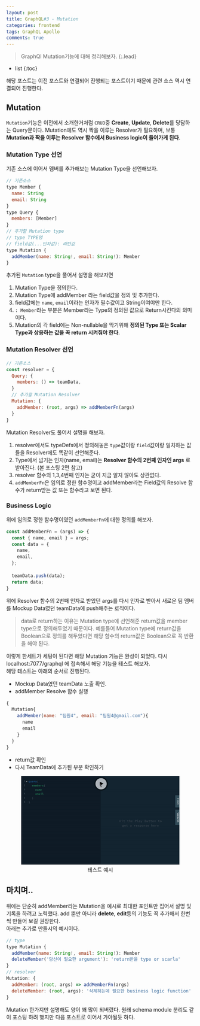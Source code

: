 ```yaml
---
layout: post
title: GraphQL#3 - Mutation
categories: frontend
tags: GraphQL Apollo
comments: true
---
```


> GraphQl Mutation기능에 대해 정리해보자.
{:.lead}
* list
{:toc}

해당 포스트는 이전 포스트와 연결되어 진행되는 포스트이기 때문에 관련 소스 역시 연결되어 진행한다.

## Mutation
<code>Mutation</code>기능은 이전에서 소개한거처럼 <code>CRUD</code>중 **Create**, **Update**, **Delete**를 당담하는 Query문이다. Mutation에도 역시 짝을 이루는 Resolver가 필요하며, 보통 **Mutation과 짝을 이루는 Resolver 함수에서 Business logic이 들어가게 된다**.

### Mutation Type 선언
기존 소스에 이어서 멤버를 추가해보는 Mutation Type을 선언해보자.  
~~~js
// 기존소스 
type Member {
  name: String
  email: String
}
type Query {
  members: [Member]
}
// 추가할 Mutation type
// type TYPE명
// field값(...인자값): 리턴값
type Mutation {
  addMember(name: String!, email: String!): Member
}
~~~
  
추가된 <code>Mutation</code> type을 풀어서 설명을 해보자면  
1. Mutation Type을 정의한다.
2. Mutation Type에 addMember 라는 field값을 정의 및 추가한다.
3. field값에는 <code>name</code>, <code>email</code>이라는 인자가 필수값이고 String이여야만 한다.
4. <code>: Member</code>라는 부분은 Member라는 Type의 정의된 값으로 Return시킨다의 의미이다.
5. Mutation의 각 field에는 Non-nullable을 막기위해 **정의된 Type 또는 Scalar Type과 상응하는 값을 꼭 return 시켜줘야 한다**.

### Mutation Resolver 선언
~~~js
// 기존소스 
const resolver = {
  Query: {
    members: () => teamData,
  }
  // 추가할 Mutation Resolver
  Mutation: {
    addMember: (root, args) => addMemberFn(args)
  }
}
~~~
  
Mutation Resolver도 풀어서 설명을 해보자.  
  
1. resolver에서도 typeDefs에서 정의해놓은 <code>type</code>값이랑 <code>field</code>값이랑 일치하는 값들을 Resolver에도 똑같이 선언해준다.
2. Type에서 넘기는 인자(name, email)는 **Resolver 함수의 2번째 인자인 args** 로 받아진다. (본 포스팅 2편 참고)
3. resolver 함수의 1,3,4번째 인자는 굳이 지금 알지 않아도 상관없다.
4. <code>addMemberFn</code>은 임의로 정한 함수명이고 addMember라는 Field값의 Resolve 함수가 return받는 값 또는 함수라고 보면 된다.

### Business Logic
위에 임의로 정한 함수명이였던 <code>addMemberFn</code>에 대한 정의를 해보자.
  
~~~js
const addMemberFn = (args) => {
  const { name, email } = args;
  const data = {
    name,
    email,
  };

  teamData.push(data);
  return data;
}
~~~
  
위에 Resolver 함수의 2번째 인자로 받았던 args를 다시 인자로 받아서 새로운 팀 멤버를 Mockup Data였던 teamData에 push해주는 로직이다.  
  
> data로 return하는 이유는 Mutation type에 선언해준 return값을 member type으로 정의해두었기 때문이다. 예를들어 Mutation type에 return값을 Boolean으로 정의를 해두었다면 해당 함수의 return값은 Boolean으로 꼭 반환을 해야 된다.
  
이렇게 한세트가 세팅이 된다면 해당 Mutation 기능은 완성이 되었다.
다시 localhost:7077/graphql 에 접속해서 해당 기능을 테스트 해보자.  
해당 테스트는 아래의 순서로 진행된다.
  
- Mockup Data였던 teamData 노출 확인.
- addMember Resolve 함수 실행
~~~js
{
  Mutation{
    addMember(name: "팀원4", email: "팀원4@gmail.com"){
      name
      email
    }
  }
}
~~~
- return값 확인
- 다시 TeamData에 추가된 부분 확인하기
  
<figure>
  <img alt="slack message" src="/assets/img/blog/200225/mutation.gif" />
  <figcaption align="center">테스트 예시</figcaption>
</figure>

## 마치며..
위에는 단순히 addMember라는 Mutation을 예시로 최대한 포인트만 집어서 설명 및 기록을 하려고 노력했다. add 뿐만 아니라 **delete**, **edit**등의 기능도 꼭 추가해서 한번씩 만들어 보길 권장한다.  
아래는 추가로 만들시의 예시이다.
  
~~~js
// type
type Mutation {
  addMember(name: String!, email: String!): Member
  deleteMember('당신이 필요한 argument'): 'return받을 type or scarla'
}
// resolver
Mutation: {
  addMember: (root, args) => addMemberFn(args)
  deleteMember: (root, args): '삭제하는데 필요한 business logic function'
}
~~~
  
Mutation 한가지만 설명해도 양이 꽤 많이 되버렸다. 원래 schema module 분리도 같이 포스팅 하려 했지만 다음 포스트로 이어서 가야될듯 하다.


